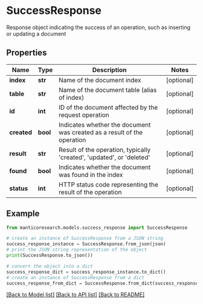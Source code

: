 # SuccessResponse

Response object indicating the success of an operation, such as inserting or updating a document

## Properties

Name | Type | Description | Notes
------------ | ------------- | ------------- | -------------
**index** | **str** | Name of the document index | [optional] 
**table** | **str** | Name of the document table (alias of index) | [optional] 
**id** | **int** | ID of the document affected by the request operation | [optional] 
**created** | **bool** | Indicates whether the document was created as a result of the operation | [optional] 
**result** | **str** | Result of the operation, typically &#39;created&#39;, &#39;updated&#39;, or &#39;deleted&#39; | [optional] 
**found** | **bool** | Indicates whether the document was found in the index | [optional] 
**status** | **int** | HTTP status code representing the result of the operation | [optional] 

## Example

```python
from manticoresearch.models.success_response import SuccessResponse

# create an instance of SuccessResponse from a JSON string
success_response_instance = SuccessResponse.from_json(json)
# print the JSON string representation of the object
print(SuccessResponse.to_json())

# convert the object into a dict
success_response_dict = success_response_instance.to_dict()
# create an instance of SuccessResponse from a dict
success_response_from_dict = SuccessResponse.from_dict(success_response_dict)
```
[[Back to Model list]](../README.md#documentation-for-models) [[Back to API list]](../README.md#documentation-for-api-endpoints) [[Back to README]](../README.md)


